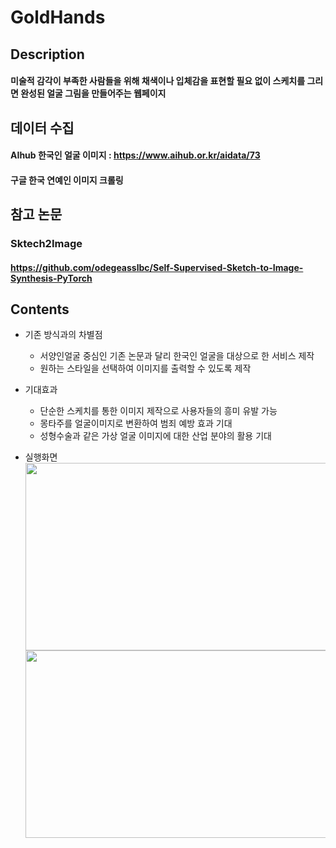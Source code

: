 # GoldHands

## Description
#### 미술적 감각이 부족한 사람들을 위해 채색이나 입체감을 표현할 필요 없이 스케치를 그리면 완성된 얼굴 그림을 만들어주는 웹페이지

## 데이터 수집
#### AIhub 한국인 얼굴 이미지 : https://www.aihub.or.kr/aidata/73
#### 구글 한국 연예인 이미지 크롤링

## 참고 논문
### Sktech2Image
#### https://github.com/odegeasslbc/Self-Supervised-Sketch-to-Image-Synthesis-PyTorch


## Contents

+ 기존 방식과의 차별점
  + 서양인얼굴 중심인 기존 논문과 달리 한국인 얼굴을 대상으로 한 서비스 제작
  + 원하는 스타일을 선택하여 이미지를 출력할 수 있도록 제작


+ 기대효과
  + 단순한 스케치를 통한 이미지 제작으로 사용자들의 흥미 유발 가능
  + 몽타주를 얼굴이미지로 변환하여 범죄 예방 효과 기대
  + 성형수술과 같은 가상 얼굴 이미지에 대한 산업 분야의 활용 기대


+ 실행화면
  <img src="https://user-images.githubusercontent.com/24438668/149650909-98af81ac-5d1f-4f46-940f-a062863f51d8.png"  width="500" height="300">
  <img src="https://user-images.githubusercontent.com/24438668/149650916-cb6d46b9-01cf-4f4e-870e-886cc651a1cf.png"  width="500" height="300">

